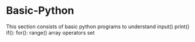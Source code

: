 # Basic-Python
This section consists of basic python programs to understand
input()
print()
if():
for():
range()
array
operators
set
